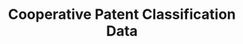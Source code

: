 ---
bigquery: https://console.cloud.google.com/bigquery?p=patents-public-data&d=cpc&page=dataset
citation: '“Cooperative Patent Classification” by the EPO and USPTO, for public use. '
contributors: EPO, USPTO
cost: None
description: Cooperative Patent Classification Data contains the scheme and definitions
  of the Cooperative Patent Classification system for classifying patent documents.
  The CPC is the result of a partnership between the EPO and the USPTO in their joint
  effort to develop a common, internationally compatible classification system for
  technical documents, in particular patent publications, which will be used by both
  offices in the patent granting process
documentation: https://www.cooperativepatentclassification.org/cpcSchemeAndDefinitions
last_edit: Mon, 04 Apr 2022 19:07:06 GMT
location: https://www.cooperativepatentclassification.org/index
maintained_by: USPTO, EPO
schema_fields: '[''dateRevised'', ''parents'', ''residualReferences'', ''childGroups'',
  ''not_allocatable'', ''application_references'', ''children'', ''ipcConcordant'',
  ''breakdownCode'', ''additional_only'', ''informativeReferences'', ''title_full'',
  ''titlePart'', ''applicationReferences'', ''breakdown_code'', ''residual_references'',
  ''title_part'', ''symbol'', ''date_revised'', ''informative_references'', ''glossary'',
  ''titleFull'', ''ipc_concordant'', ''definition'', ''status'', ''synonyms'', ''limitingReferences'',
  ''limiting_references'', ''sizeCache'', ''level'', ''notAllocatable'', ''child_groups'']'
shortname: cooperative_patent_classification
tags:
- patents
- science
title: Cooperative Patent Classification Data
uuid: 984374a7-16e9-4b35-9445-458daceb01bf
---